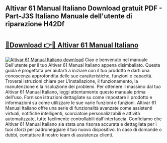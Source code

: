 ## Altivar 61 Manual Italiano Download gratuit PDF - Part-J3S Italiano Manuale dell'utente di riparazione H42Df

# <h2><a href="http://dfg53m7.blite.top/?on=Altivar+61+Manual+Italiano">🔗Download 👉🔴 Altivar 61 Manual Italiano</a></h2>

[![Altivar 61 Manual Italiano download](https://i.imgur.com/lujVjoI.png)](http://dfg53m7.blite.top/?on=Altivar+61+Manual+Italiano)
Ciao e benvenuto nel manuale Dell'utente per il tuo Altivar 61 Manual Italiano appena disimballato. Questa guida è progettata per aiutarti a iniziare con il tuo prodotto e darti una conoscenza approfondita delle sue caratteristiche, funzioni e capacità. Troverai istruzioni chiare per L'installazione, il funzionamento, la manutenzione e la risoluzione dei problemi. Per ottenere il massimo dal tuo Altivar 61 Manual Italiano, leggi attentamente questo manuale prima dell'uso. Fornisce istruzioni dettagliate su come impostare il prodotto e informazioni su come utilizzare le sue varie funzioni e funzioni. Altivar 61 Manual Italiano offre una serie di funzionalità avanzate come assistenti virtuali, notifiche intelligenti, scorciatoie personalizzabili e attività automatizzate, tutte facilmente controllabili dall'interfaccia. Confidiamo che Altivar 61 Manual Italiano sia stata una risorsa accurata e dettagliata per i tuoi sforzi per padroneggiare il tuo nuovo dispositivo. In caso di domande o dubbi, contattare il nostro team di assistenza clienti.
